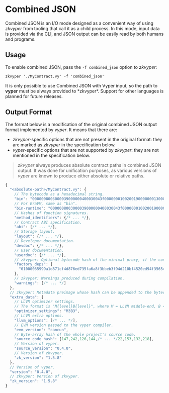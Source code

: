 # Combined JSON

Combined JSON is an I/O mode designed as a convenient way of using *zkvyper* from tooling that call it as a child process. In this mode, input data is provided via the CLI, and JSON output can be easily read by both humans and programs.



## Usage

To enable combined JSON, pass the `-f combined_json` option to *zkvyper*:

```shell
zkvyper './MyContract.vy' -f 'combined_json'
```

<div class="warning">
It is only possible to use Combined JSON with Vyper input, so the path to <b>vyper</b> must be always provided to *zkvyper*.
Support for other languages is planned for future releases.
</div>



## Output Format

The format below is a modification of the original combined JSON output format implemented by *vyper*. It means that there are:
- *zkvyper*-specific options that are not present in the original format: they are marked as *zkvyper* in the specification below.
- *vyper*-specific options that are not supported by *zkvyper*: they are not mentioned in the specification below.

> *zkvyper* always produces absolute contract paths in combined JSON output. It was done for unification purposes, as various versions of *vyper* are known to produce either absolute or relative paths.

```javascript
{
  "<absolute-path>/MyContract.vy": {
    // The bytecode as a hexadecimal string.
    "bin": "0000008003000039000000400030043f0000000100200190000000130000c13d...",
    // For EraVM, same as "bin".
    "bin-runtime": "0000008003000039000000400030043f0000000100200190000000130000c13d...",
    // Hashes of function signatures.
    "method_identifiers": {/* ... */},
    // Contract ABI specification.
    "abi": [/* ... */],
    // Storage layout.
    "layout": {/* ... */},
    // Developer documentation.
    "devdoc": {/* ... */},
    // User documentation.
    "userdoc": {/* ... */},
    // zkvyper: Optional bytecode hash of the minimal proxy, if the contract uses "create_minimal_proxy_to".
    "factory_deps": {
      "01000035999a1d871cf4d876ed735fa6a8f3bbeb3f94d210bf4520ed94f35654": "__VYPER_MINIMAL_PROXY_CONTRACT"
    },
    // zkvyper: Warnings produced during compilation.
    "warnings": [/* ... */]
  },
  // zkvyper: Metadata preimage whose hash can be appended to the bytecode.
  "extra_data": {
    // LLVM optimizer settings.
    // The format is "M{level}B{level}", where M = LLVM middle-end, B = LLVM back-end, and levels: 0-3 | s | z.
    "optimizer_settings": "M3B3",
    // LLVM extra options.
    "llvm_options": [/* ... */],
    // EVM version passed to the vyper compiler.
    "evm_version": "cancun",
    // Byte-array hash of the whole project's source code.
    "source_code_hash": [147,242,126,144,/* ... */22,153,132,218],
    // Version of vyper.
    "source_version": "0.4.0",
    // Version of zkvyper.
    "zk_version": "1.5.8"
  },
  // Version of vyper.
  "version": "0.4.0",
  // zkvyper: Version of zkvyper.
  "zk_version": "1.5.8"
}
```